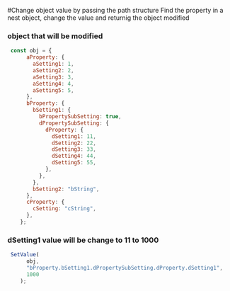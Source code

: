 #Change object value by passing the path structure
Find the property in a nest object, change the value and returnig the object modified 

### object that will be modified
```javascript
 const obj = {
      aProperty: {
        aSetting1: 1,
        aSetting2: 2,
        aSetting3: 3,
        aSetting4: 4,
        aSetting5: 5,
      },
      bProperty: {
        bSetting1: {
          bPropertySubSetting: true,
          dPropertySubSetting: {
            dProperty: {
              dSetting1: 11,
              dSetting2: 22,
              dSetting3: 33,
              dSetting4: 44,
              dSetting5: 55,
            },
          },
        },
        bSetting2: "bString",
      },
      cProperty: {
        cSetting: "cString",
      },
    };
```
### dSetting1 value  will be change to 11 to 1000

```javascript
 SetValue(
      obj,
      "bProperty.bSetting1.dPropertySubSetting.dProperty.dSetting1",
      1000
    );
 ```
    
  

